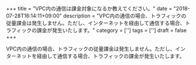+++
title = "VPC内の通信は課金対象になるか教えてください。"
date = "2018-07-28T16:14:11+09:00"
description = "VPC内の通信の場合、トラフィックの従量課金は発生しません。ただし、インターネットを経由して通信する場合、トラフィックの課金が発生いたします。"
category = ['']
tags = ['']
draft = false
+++

VPC内の通信の場合、トラフィックの従量課金は発生しません。ただし、インターネットを経由して通信する場合、トラフィックの課金が発生いたします。
